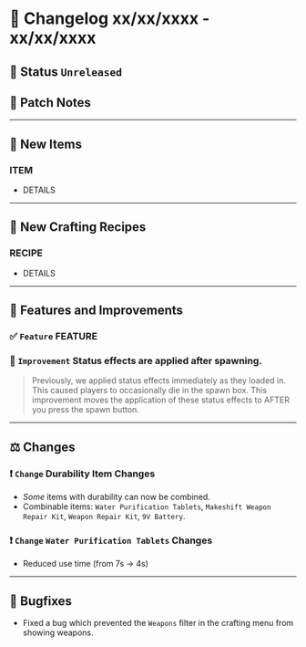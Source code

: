 # :bookmark_tabs:  Changelog xx/xx/xxxx - xx/xx/xxxx

## :red_circle: Status `Unreleased`
<!-- ## :green_circle: Status `Released` -->

## :speech_balloon: Patch Notes

________

## :gun: New Items

### ITEM
- DETAILS

________

## :thread: New Crafting Recipes

### RECIPE
- DETAILS

________

## :loudspeaker: Features and Improvements


### :white_check_mark: `Feature` FEATURE

### :arrow_up_small: `Improvement` Status effects are applied after spawning.
> Previously, we applied status effects immediately as they loaded in. This caused players to occasionally die in the spawn box.
> This improvement moves the application of these status effects to AFTER you press the spawn button.

________

## :balance_scale: Changes

### :exclamation: `Change` Durability Item Changes
- *Some* items with durability can now be combined.
- Combinable items: `Water Purification Tablets`, `Makeshift Weapon Repair Kit`, `Weapon Repair Kit`, `9V Battery`.

### :exclamation: `Change` `Water Purification Tablets` Changes
- Reduced use time (from 7s -> 4s)

________

## :bug: Bugfixes
- Fixed a bug which prevented the `Weapons` filter in the crafting menu from showing weapons.
